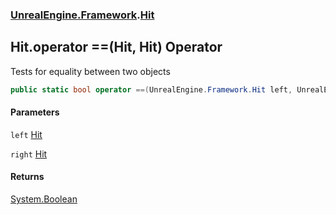 ### [UnrealEngine.Framework](UnrealEngine_Framework.md 'UnrealEngine.Framework').[Hit](Hit.md 'UnrealEngine.Framework.Hit')
## Hit.operator ==(Hit, Hit) Operator
Tests for equality between two objects  
```csharp
public static bool operator ==(UnrealEngine.Framework.Hit left, UnrealEngine.Framework.Hit right);
```
#### Parameters
<a name='UnrealEngine_Framework_Hit_op_Equality(UnrealEngine_Framework_Hit_UnrealEngine_Framework_Hit)_left'></a>
`left` [Hit](Hit.md 'UnrealEngine.Framework.Hit')  
  
<a name='UnrealEngine_Framework_Hit_op_Equality(UnrealEngine_Framework_Hit_UnrealEngine_Framework_Hit)_right'></a>
`right` [Hit](Hit.md 'UnrealEngine.Framework.Hit')  
  
#### Returns
[System.Boolean](https://docs.microsoft.com/en-us/dotnet/api/System.Boolean 'System.Boolean')  

